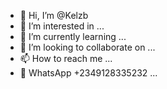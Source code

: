 - 👋 Hi, I’m @Kelzb
- 👀 I’m interested in ...
- 🌱 I’m currently learning ...
- 💞️ I’m looking to collaborate on ...
- 📫 How to reach me ...
- 📲 WhatsApp +2349128335232 ...
<!---
Kelzb/Kelzb is a ✨ special ✨ repository because its `README.md` (this file) appears on your GitHub profile.
You can click the Preview link to take a look at your changes.
--->
